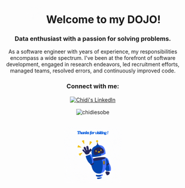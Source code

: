 <h1 align="center"><img src="https://raw.githubusercontent.com/chidiesobe/chidiesobe/refs/heads/main/assets/master_panda.gif" alt="welcome!" width="10%" /> Welcome to my DOJO!</h1>

<h3 align="center">Data enthusiast with a passion for solving problems.</h3>
<p align="center">As a software engineer with years of experience, my responsibilities encompass a wide spectrum. I've been at the forefront of software development, engaged in research endeavors, led recruitment efforts, managed teams, resolved errors, and continuously improved code.</p>

<h3 align="center">Connect with me:</h3>
<p align="center">
<a href="https://www.linkedin.com/in/chidi-esobe/" target="blank"><img align="center" src="https://raw.githubusercontent.com/rahuldkjain/github-profile-readme-generator/master/src/images/icons/Social/linked-in-alt.svg" alt="Chidi's LinkedIn" width="7%" /></a>
</p>


<div align="center">
<p><img align="center" src="https://github-readme-stats.vercel.app/api/top-langs?username=chidiesobe&show_icons=true&locale=en&layout=compact" alt="chidiesobe" /></p>
</div>
<br>
<div align="center">
<img src="https://raw.githubusercontent.com/chidiesobe/chidiesobe/refs/heads/main/assets/visiting.gif" alt="thanks for visiting" width="30%" />
</div>
